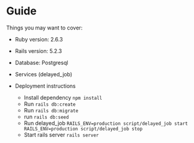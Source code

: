 # Guide

Things you may want to cover:

* Ruby version: 2.6.3

* Rails version: 5.2.3

* Database: Postgresql

* Services (delayed_job)

* Deployment instructions
  + Install dependency `npm install`
  + Run `rails db:create`
  + Run `rails db:migrate`
  + run `rails db:seed`
  + Run delayed_job `
  RAILS_ENV=production script/delayed_job start
  RAILS_ENV=production script/delayed_job stop
  `
  + Start rails server `rails server`
